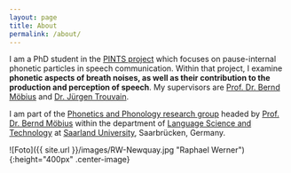 ```yaml
---
layout: page
title: About
permalink: /about/
---
```


I am a PhD student in the [PINTS project](http://pauseparticles.org/) which focuses on pause-internal phonetic particles in speech communication. Within that project, I examine **phonetic aspects of breath noises, as well as their contribution to the production and perception of speech**. My supervisors are [Prof. Dr. Bernd Möbius](https://www.coli.uni-saarland.de/~moebius/mywww/index.html) and [Dr. Jürgen Trouvain](https://www.coli.uni-saarland.de/~trouvain/).

I am part of the [Phonetics and Phonology research group](https://www.coli.uni-saarland.de/groups/BM/phonetics/phonetics.html) headed by [Prof. Dr. Bernd Möbius](https://www.uni-saarland.de/lehrstuhl/moebius/members/bernd-moebius.html) within the department of [Language Science and Technology](https://www.lst.uni-saarland.de/) at [Saarland University](https://www.uni-saarland.de/start.html), Saarbrücken, Germany.

![Foto]({{ site.url }}/images/RW-Newquay.jpg "Raphael Werner"){:height="400px" .center-image}
